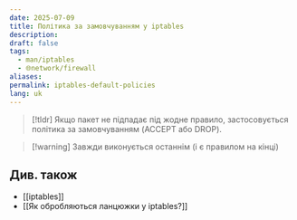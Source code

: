```yaml
---
date: 2025-07-09
title: Політика за замовчуванням у iptables
description: 
draft: false
tags:
  - man/iptables
  - 🌐network/firewall
aliases: 
permalink: iptables-default-policies
lang: uk
---
```

> [!tldr]
> Якщо пакет не підпадає під жодне правило, застосовується політика за замовчуванням (ACCEPT або DROP).

> [!warning] Завжди виконується останнім (і є правилом на кінці)

## Див. також
- [[iptables]]
- [[Як обробляються ланцюжки у iptables?]]